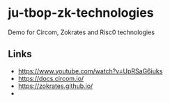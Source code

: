 # ju-tbop-zk-technologies

Demo for Circom, Zokrates and Risc0 technologies

## Links

- https://www.youtube.com/watch?v=UpRSaG6iuks
- https://docs.circom.io/
- https://zokrates.github.io/
- 